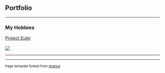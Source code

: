 ## Portfolio

---

### My Hobbies

[Project Euler](https://projecteuler.net/) 
<br><br>
<img src="https://projecteuler.net/profile/k.uday.kumar.1985.png?raw=true"/>

---




---
<p style="font-size:11px">Page template forked from <a href="https://github.com/evanca/quick-portfolio">evanca</a></p>
<!-- Remove above link if you don't want to attibute -->
